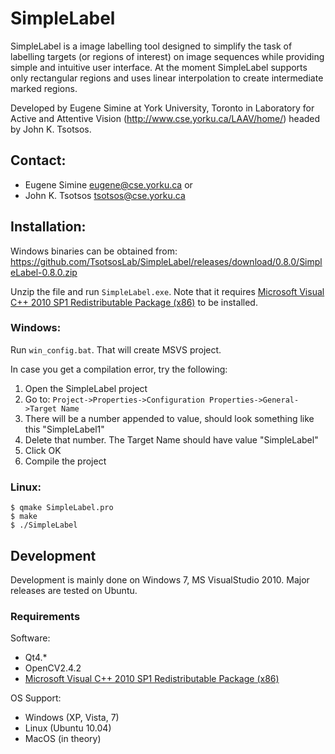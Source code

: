 # SimpleLabel

SimpleLabel is a image labelling tool designed to simplify the task of labelling
targets (or regions of interest) on image sequences while providing simple and
intuitive user interface. At the moment SimpleLabel supports only rectangular regions 
and uses linear interpolation to create intermediate marked regions.

Developed  by Eugene Simine at York University, Toronto in Laboratory for Active and 
Attentive Vision (http://www.cse.yorku.ca/LAAV/home/) headed by John K. Tsotsos.

## Contact:
- Eugene Simine <eugene@cse.yorku.ca> or
- John K. Tsotsos <tsotsos@cse.yorku.ca>

## Installation:
Windows binaries can be obtained from:
https://github.com/TsotsosLab/SimpleLabel/releases/download/0.8.0/SimpleLabel-0.8.0.zip

Unzip the file and run `SimpleLabel.exe`. Note that it requires [Microsoft Visual C++ 2010 SP1 Redistributable Package (x86)](http://www.microsoft.com/download/en/details.aspx?id=8328) to be installed.

### Windows:
Run `win_config.bat`. That will create MSVS project.

In case you get a compilation error, try the following:

1. Open the SimpleLabel project
2. Go to: `Project->Properties->Configuration Properties->General->Target Name`
3. There will be a number appended to value, should look something like this "SimpleLabel1"
4. Delete that number. The Target Name should have value "SimpleLabel"
5. Click OK
6. Compile the project

### Linux:
```
$ qmake SimpleLabel.pro
$ make
$ ./SimpleLabel
```

## Development

Development is mainly done on Windows 7, MS VisualStudio 2010. Major releases are tested on Ubuntu.

### Requirements

Software:
- Qt4.*
- OpenCV2.4.2
- [Microsoft Visual C++ 2010 SP1 Redistributable Package (x86)](http://www.microsoft.com/download/en/details.aspx?id=8328)

OS Support:
- Windows (XP, Vista, 7)
- Linux (Ubuntu 10.04)
- MacOS (in theory)
